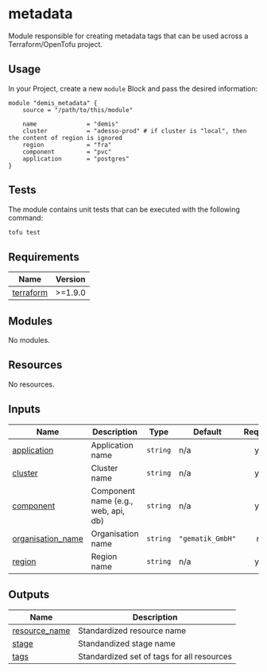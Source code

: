 # metadata

Module responsible for creating metadata tags that can be used across a Terraform/OpenTofu project.

## Usage

In your Project, create a new `module` Block and pass the desired information:

```hcl
module "demis_metadata" {
    source = "/path/to/this/module"

    name              = "demis"
    cluster           = "adesso-prod" # if cluster is "local", then the content of region is ignored
    region            = "fra"
    component         = "pvc"
    application       = "postgres"
}
```

## Tests

The module contains unit tests that can be executed with the following command: 

```sh
tofu test
```

<!-- BEGIN_TF_DOCS -->
## Requirements

| Name | Version |
|------|---------|
| <a name="requirement_terraform"></a> [terraform](#requirement\_terraform) | >=1.9.0 |

## Modules

No modules.

## Resources

No resources.

## Inputs

| Name | Description | Type | Default | Required |
|------|-------------|------|---------|:--------:|
| <a name="input_application"></a> [application](#input\_application) | Application name | `string` | n/a | yes |
| <a name="input_cluster"></a> [cluster](#input\_cluster) | Cluster name | `string` | n/a | yes |
| <a name="input_component"></a> [component](#input\_component) | Component name (e.g., web, api, db) | `string` | n/a | yes |
| <a name="input_organisation_name"></a> [organisation\_name](#input\_organisation\_name) | Organisation name | `string` | `"gematik_GmbH"` | no |
| <a name="input_region"></a> [region](#input\_region) | Region name | `string` | n/a | yes |

## Outputs

| Name | Description |
|------|-------------|
| <a name="output_resource_name"></a> [resource\_name](#output\_resource\_name) | Standardized resource name |
| <a name="output_stage"></a> [stage](#output\_stage) | Standandized stage name |
| <a name="output_tags"></a> [tags](#output\_tags) | Standardized set of tags for all resources |
<!-- END_TF_DOCS -->